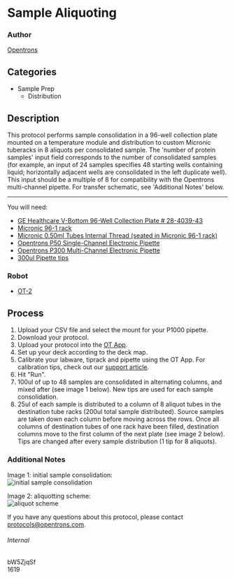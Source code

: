 # Sample Aliquoting

### Author
[Opentrons](http://www.opentrons.com/)

## Categories
* Sample Prep
    * Distribution

## Description
This protocol performs sample consolidation in a 96-well collection plate mounted on a temperature module and distribution to custom Micronic tuberacks in 8 aliquots per consolidated sample. The 'number of protein samples' input field corresponds to the number of consolidated samples (for example, an input of 24 samples specifies 48 starting wells containing liquid; horizontally adjacent wells are consolidated in the left duplicate well). This input should be a multiple of 8 for compatibility with the Opentrons multi-channel pipette. For transfer schematic, see 'Additional Notes' below.

---

You will need:
* [GE Healthcare V-Bottom 96-Well Collection Plate # 28-4039-43](https://www.sigmaaldrich.com/catalog/product/sigma/ge28403943?lang=en&region=US)
* [Micronic 96-1 rack](https://s3-ap-southeast-2.amazonaws.com/paperform/u-4256/0/2019-06-28/e113nu4/micronic%2096-1.pdf)
* [Micronic 0.50ml Tubes Internal Thread (seated in Micronic 96-1 rack)](https://www.micronic.com/product/050ml-tubes-internal-thread)
* [Opentrons P50 Single-Channel Electronic Pipette](https://shop.opentrons.com/collections/ot-2-pipettes/products/single-channel-electronic-pipette)
* [Opentrons P300 Multi-Channel Electronic Pipette](https://shop.opentrons.com/collections/ot-2-pipettes/products/8-channel-electronic-pipette?variant=5984202489885)
* [300ul Pipette tips](https://shop.opentrons.com/collections/opentrons-tips/products/opentrons-300ul-tips)

### Robot
* [OT-2](https://opentrons.com/ot-2)

## Process
1. Upload your CSV file and select the mount for your P1000 pipette.
2. Download your protocol.
3. Upload your protocol into the [OT App](https://opentrons.com/ot-app).
4. Set up your deck according to the deck map.
5. Calibrate your labware, tiprack and pipette using the OT App. For calibration tips, check out our [support article](https://support.opentrons.com/ot-2/getting-started-software-setup/deck-calibration).
6. Hit "Run".
7. 100ul of up to 48 samples are consolidated in alternating columns, and mixed after (see image 1 below). New tips are used for each sample consolidation.
8. 25ul of each sample is distributed to a column of 8 aliquot tubes in the destination tube racks (200ul total sample distributed). Source samples are taken down each column before moving across the rows. Once all columns of destination tubes of one rack have been filled, destination columns move to the first column of the next plate (see image 2 below). Tips are changed after every sample distribution (1 tip for 8 aliquots).

### Additional Notes
Image 1: initial sample consolidation:  
![initial sample consolidation](https://opentrons-protocol-library-website.s3.amazonaws.com/custom-README-images/1619/source_plate_scheme.png)

Image 2: aliquotting scheme:  
![aliquot scheme](https://opentrons-protocol-library-website.s3.amazonaws.com/custom-README-images/1619/aliquot_scheme.png)

If you have any questions about this protocol, please contact protocols@opentrons.com.

###### Internal
bW5ZjqSf  
1619
